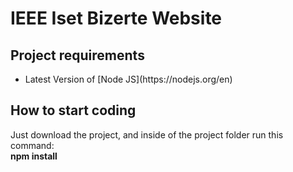 # IEEE Iset Bizerte Website

## Project requirements
<ul>
  <li>Latest Version of [Node JS](https://nodejs.org/en)</li>
</ul>

## How to start coding
Just download the project, and inside of the project folder run this command:
<br><b>npm install</b>
